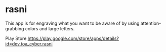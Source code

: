 # rasni
This app is for engraving what you want to be aware of by using attention-grabbing colors and large letters.

Play Store
https://play.google.com/store/apps/details?id=dev.toa_cyber.rasni
